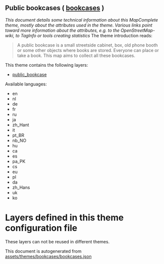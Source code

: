[//]: # (WARNING: this file is automatically generated. Please find the sources at the bottom and edit those sources)

## Public bookcases ( [bookcases](https://mapcomplete.org/bookcases) )
_This document details some technical information about this MapComplete theme, mostly about the attributes used in the theme. Various links point toward more information about the attributes, e.g. to the OpenStreetMap-wiki, to TagInfo or tools creating statistics_
The theme introduction reads:

> A public bookcase is a small streetside cabinet, box, old phone booth or some other objects where books are stored. Everyone can place or take a book. This map aims to collect all these bookcases.

This theme contains the following layers:

 - [public_bookcase](../Layers/public_bookcase.md)

Available languages:

 - en
 - nl
 - de
 - fr
 - ru
 - ja
 - zh_Hant
 - it
 - pt_BR
 - nb_NO
 - hu
 - ca
 - es
 - pa_PK
 - cs
 - eu
 - pl
 - da
 - zh_Hans
 - uk
 - ko

# Layers defined in this theme configuration file
These layers can not be reused in different themes.


This document is autogenerated from [assets/themes/bookcases/bookcases.json](https://source.mapcomplete.org/MapComplete/MapComplete/src/branch/develop/assets/themes/bookcases/bookcases.json)
